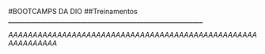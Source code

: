 #BOOTCAMPS DA DIO
##Treinamentos
**___________________________________________________________**

_AAAAAAAAAAAAAAAAAAAAAAAAAAAAAAAAAAAAAAAAAAAAAAAAAAAAAAAAAAAAA_